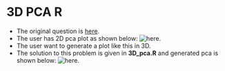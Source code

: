 # 3D PCA R
- The original question is [here](https://bioinformatics.stackexchange.com/questions/5319/3d-pca-group-labelling/5323#5323).
- The user has 2D pca plot as shown below: ![here.](https://i.stack.imgur.com/eMVAZ.jpg)
- The user want to generate a plot like this in 3D.
- The  solution to this problem is given in **3D_pca.R** and generated pca is shown below: ![here.](https://i.stack.imgur.com/Uvo31.png)
